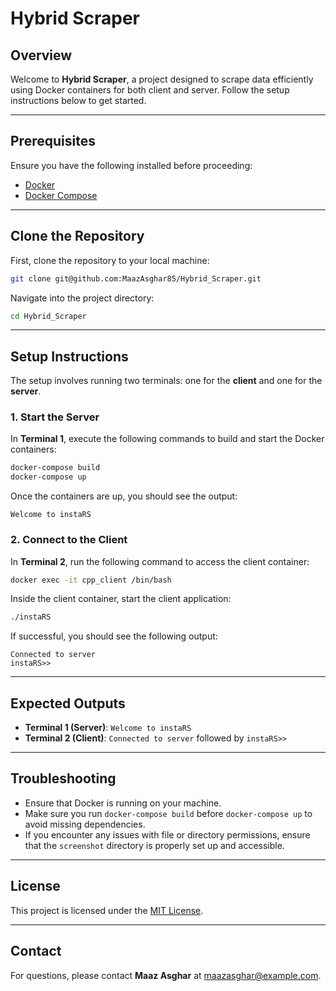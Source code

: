 
# Hybrid Scraper

## Overview

Welcome to **Hybrid Scraper**, a project designed to scrape data efficiently using Docker containers for both client and server. Follow the setup instructions below to get started.

---

## Prerequisites

Ensure you have the following installed before proceeding:

- [Docker](https://www.docker.com/get-started)
- [Docker Compose](https://docs.docker.com/compose/install/)

---

## Clone the Repository

First, clone the repository to your local machine:

```bash
git clone git@github.com:MaazAsghar85/Hybrid_Scraper.git
```

Navigate into the project directory:

```bash
cd Hybrid_Scraper
```

---

## Setup Instructions

The setup involves running two terminals: one for the **client** and one for the **server**.

### 1. Start the Server

In **Terminal 1**, execute the following commands to build and start the Docker containers:

```bash
docker-compose build
docker-compose up
```

Once the containers are up, you should see the output:

```
Welcome to instaRS
```

### 2. Connect to the Client

In **Terminal 2**, run the following command to access the client container:

```bash
docker exec -it cpp_client /bin/bash
```

Inside the client container, start the client application:

```bash
./instaRS
```

If successful, you should see the following output:

```
Connected to server
instaRS>>
```

---

## Expected Outputs

- **Terminal 1 (Server)**: `Welcome to instaRS`
- **Terminal 2 (Client)**: `Connected to server` followed by `instaRS>>`

---

## Troubleshooting

- Ensure that Docker is running on your machine.
- Make sure you run `docker-compose build` before `docker-compose up` to avoid missing dependencies.
- If you encounter any issues with file or directory permissions, ensure that the `screenshot` directory is properly set up and accessible.

---

## License

This project is licensed under the [MIT License](LICENSE).

---

## Contact

For questions, please contact **Maaz Asghar** at [maazasghar@example.com](mailto:maazasghar@example.com).
